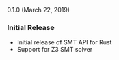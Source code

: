 0.1.0 (March 22, 2019)

### Initial Release

* Initial release of SMT API for Rust
* Support for Z3 SMT solver
